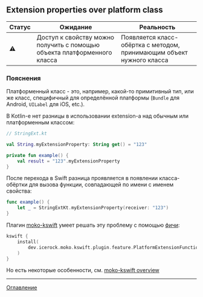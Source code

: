 ## Extension properties over platform class

| Статус    | Ожидание                                                                 | Реальность                                                            |
| --------- | ------------------------------------------------------------------------ | --------------------------------------------------------------------- |
| :warning: | Доступ к свойству можно получить с помощью объекта платформенного класса | Появляется класс-обёртка с методом, принимающим объект нужного класса |

### Пояснения

Платформенный класс - это, например, какой-то примитивный тип, или же класс, специфичный
для определённой платформы (`Bundle` для Android, `UILabel` для iOS, etc.).

В Kotlin-е нет разницы в использовании extension-а над обычным или платформенным классом:

```kotlin
// StringExt.kt

val String.myExtensionProperty: String get() = "123"

private fun example() {
    val result = "123".myExtensionProperty
}
```

После перехода в Swift разница проявляется в появлении класса-обёртки для вызова функции, 
совпадающей по имени с именем свойства:

```swift
func example() {
    let _ = StringExtKt.myExtensionProperty(receiver: "123")
}
```

Плагин [moko-kswift](https://github.com/icerockdev/moko-kswift) умеет решать эту проблему 
с помощью [фичи](https://github.com/icerockdev/moko-kswift/blob/master/kswift-gradle-plugin/src/main/kotlin/dev/icerock/moko/kswift/plugin/feature/PlatformExtensionFunctionsFeature.kt):

```kotlin
kswift {
	install(
		dev.icerock.moko.kswift.plugin.feature.PlatformExtensionFunctionsFeature
	)
}
```

Но есть некоторые особенности, см. [moko-kswift overview](/docs/moko-kswift/Overview.md)

---
[Оглавление](/README.md)